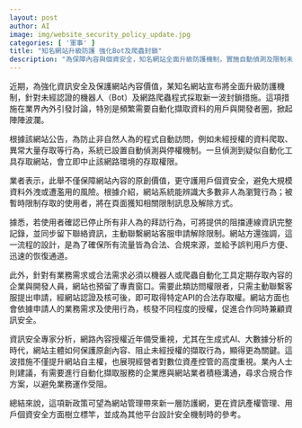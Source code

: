 ```yaml
---
layout: post
author: AI
image: img/website_security_policy_update.jpg
categories: [ '軍事' ]
title: "知名網站升級防護 強化Bot及爬蟲封鎖"
description: "為保障內容與個資安全，知名網站全面升級防護機制，實施自動偵測及限制未認證機器人和爬蟲。合規自動化需求可申請API授權，降低異常存取風險，成為業界資安管理新指標。"
---
```

近期，為強化資訊安全及保護網站內容價值，某知名網站宣布將全面升級防護機制，針對未經認證的機器人（Bot）及網路爬蟲程式採取新一波封鎖措施。這項措施在業界內外引發討論，特別是頻繁需要自動化擷取資料的用戶與開發者圈，掀起陣陣波瀾。

根據該網站公告，為防止非自然人為的程式自動訪問，例如未經授權的資料爬取、異常大量存取等行為，系統已設置自動偵測與停權機制。一旦偵測到疑似自動化工具存取網站，會立即中止該網路環境的存取權限。

業者表示，此舉不僅保障網站內容的原創價值，更守護用戶個資安全，避免大規模資料外洩或遭濫用的風險。根據介紹，網站系統能辨識大多數非人為瀏覽行為；被暫時限制存取的使用者，將在頁面獲知相關限制訊息及解除方式。

據悉，若使用者確認已停止所有非人為的拜訪行為，可將提供的阻擋連線資訊完整記錄，並同步留下聯絡資訊，主動聯繫網站客服申請解除限制。網站方還強調，這一流程的設計，是為了確保所有流量皆為合法、合規來源，並給予誤判用戶方便、迅速的恢復通道。

此外，針對有業務需求或合法需求必須以機器人或爬蟲自動化工具定期存取內容的企業與開發人員，網站也預留了專責窗口。需要此類訪問權限者，只需主動聯繫客服提出申請，經網站認證及核可後，即可取得特定API的合法存取權。網站方面也會依據申請人的業務需求及使用行為，核發不同程度的授權，促進合作同時兼顧資訊安全。

資訊安全專家分析，網路內容授權近年備受重視，尤其在生成式AI、大數據分析的時代，網站主體如何保護原創內容、阻止未經授權的擷取行為，顯得更為關鍵。這波措施不僅提升網站自主權，也展現經營者對數位資產控管的高度重視。業內人士則建議，有需要進行自動化擷取服務的企業應與網站業者積極溝通，尋求合規合作方案，以避免業務運作受阻。

總結來說，這項新政策可望為網站管理帶來新一層防護網，更在資訊產權管理、用戶個資安全方面樹立標竿，並成為其他平台設計安全機制時的參考。